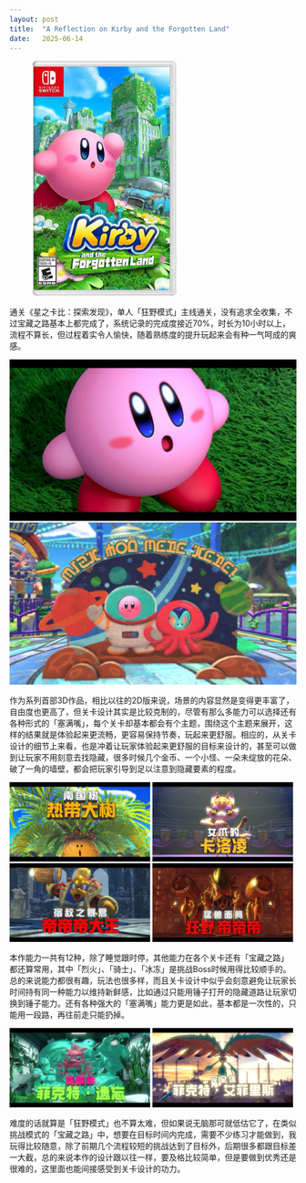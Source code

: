 ```yaml
---
layout: post
title:  "A Reflection on Kirby and the Forgotten Land"
date:   2025-06-14
---
```

<figure><img src="/assets/img/20250614-1.jpg" width="60%" /></figure>

通关《星之卡比：探索发现》，单人「狂野模式」主线通关，没有追求全收集，不过宝藏之路基本上都完成了，系统记录的完成度接近70%，时长为10小时以上，流程不算长，但过程着实令人愉快，随着熟练度的提升玩起来会有种一气呵成的爽感。

![](/assets/img/20250614-2.jpg)
![](/assets/img/20250614-3.jpg)

作为系列首部3D作品，相比以往的2D版来说，场景的内容显然是变得更丰富了，自由度也更高了，但关卡设计其实是比较克制的，尽管有那么多能力可以选择还有各种形式的「塞满嘴」，每个关卡却基本都会有个主题，围绕这个主题来展开，这样的结果就是体验起来更流畅，更容易保持节奏，玩起来更舒服。相应的，从关卡设计的细节上来看，也是冲着让玩家体验起来更舒服的目标来设计的，甚至可以做到让玩家不用刻意去找隐藏，很多时候几个金币、一个小怪、一朵未绽放的花朵、破了一角的墙壁，都会把玩家引导到足以注意到隐藏要素的程度。

<img src="/assets/img/20250614-4.jpg" width="49%" />
<img src="/assets/img/20250614-5.jpg" width="49%" />
<img src="/assets/img/20250614-6.jpg" width="49%" />
<img src="/assets/img/20250614-7.jpg" width="49%" />

本作能力一共有12种，除了睡觉跟时停，其他能力在各个关卡还有「宝藏之路」都还算常用，其中「烈火」、「骑士」、「冰冻」是挑战Boss时候用得比较顺手的。总的来说能力都很有趣，玩法也很多样，而且关卡设计中似乎会刻意避免让玩家长时间持有同一种能力以维持新鲜感，比如通过只能用锤子打开的隐藏道路让玩家切换到锤子能力。还有各种强大的「塞满嘴」能力更是如此，基本都是一次性的，只能用一段路，再往前走只能扔掉。

<img src="/assets/img/20250614-8.jpg" width="49%" />
<img src="/assets/img/20250614-9.jpg" width="49%" />

难度的话就算是「狂野模式」也不算太难，但如果说无脑那可就低估它了，在类似挑战模式的「宝藏之路」中，想要在目标时间内完成，需要不少练习才能做到，我玩得比较随意，除了前期几个流程较短的挑战达到了目标外，后期很多都跟目标差一大截，总的来说本作的设计跟以往一样，要及格比较简单，但是要做到优秀还是很难的，这里面也能间接感受到关卡设计的功力。
